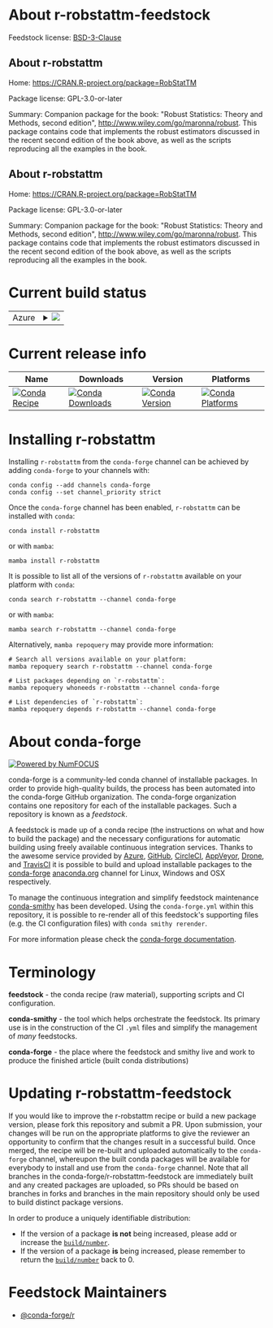About r-robstattm-feedstock
===========================

Feedstock license: [BSD-3-Clause](https://github.com/conda-forge/r-robstattm-feedstock/blob/main/LICENSE.txt)


About r-robstattm
-----------------

Home: https://CRAN.R-project.org/package=RobStatTM

Package license: GPL-3.0-or-later

Summary: Companion package for the book: "Robust Statistics: Theory and Methods, second edition", <http://www.wiley.com/go/maronna/robust>.  This package contains code that implements the robust estimators discussed in the recent second edition of the book above, as well as the scripts reproducing all the examples in the book.

About r-robstattm
-----------------

Home: https://CRAN.R-project.org/package=RobStatTM

Package license: GPL-3.0-or-later

Summary: Companion package for the book: "Robust Statistics: Theory and Methods, second edition", <http://www.wiley.com/go/maronna/robust>.  This package contains code that implements the robust estimators discussed in the recent second edition of the book above, as well as the scripts reproducing all the examples in the book.

Current build status
====================


<table>
    
  <tr>
    <td>Azure</td>
    <td>
      <details>
        <summary>
          <a href="https://dev.azure.com/conda-forge/feedstock-builds/_build/latest?definitionId=24866&branchName=main">
            <img src="https://dev.azure.com/conda-forge/feedstock-builds/_apis/build/status/r-robstattm-feedstock?branchName=main">
          </a>
        </summary>
        <table>
          <thead><tr><th>Variant</th><th>Status</th></tr></thead>
          <tbody><tr>
              <td>linux_64_r_base4.3</td>
              <td>
                <a href="https://dev.azure.com/conda-forge/feedstock-builds/_build/latest?definitionId=24866&branchName=main">
                  <img src="https://dev.azure.com/conda-forge/feedstock-builds/_apis/build/status/r-robstattm-feedstock?branchName=main&jobName=linux&configuration=linux%20linux_64_r_base4.3" alt="variant">
                </a>
              </td>
            </tr><tr>
              <td>linux_64_r_base4.4</td>
              <td>
                <a href="https://dev.azure.com/conda-forge/feedstock-builds/_build/latest?definitionId=24866&branchName=main">
                  <img src="https://dev.azure.com/conda-forge/feedstock-builds/_apis/build/status/r-robstattm-feedstock?branchName=main&jobName=linux&configuration=linux%20linux_64_r_base4.4" alt="variant">
                </a>
              </td>
            </tr><tr>
              <td>osx_64_r_base4.3</td>
              <td>
                <a href="https://dev.azure.com/conda-forge/feedstock-builds/_build/latest?definitionId=24866&branchName=main">
                  <img src="https://dev.azure.com/conda-forge/feedstock-builds/_apis/build/status/r-robstattm-feedstock?branchName=main&jobName=osx&configuration=osx%20osx_64_r_base4.3" alt="variant">
                </a>
              </td>
            </tr><tr>
              <td>osx_64_r_base4.4</td>
              <td>
                <a href="https://dev.azure.com/conda-forge/feedstock-builds/_build/latest?definitionId=24866&branchName=main">
                  <img src="https://dev.azure.com/conda-forge/feedstock-builds/_apis/build/status/r-robstattm-feedstock?branchName=main&jobName=osx&configuration=osx%20osx_64_r_base4.4" alt="variant">
                </a>
              </td>
            </tr><tr>
              <td>win_64_r_base4.3</td>
              <td>
                <a href="https://dev.azure.com/conda-forge/feedstock-builds/_build/latest?definitionId=24866&branchName=main">
                  <img src="https://dev.azure.com/conda-forge/feedstock-builds/_apis/build/status/r-robstattm-feedstock?branchName=main&jobName=win&configuration=win%20win_64_r_base4.3" alt="variant">
                </a>
              </td>
            </tr><tr>
              <td>win_64_r_base4.4</td>
              <td>
                <a href="https://dev.azure.com/conda-forge/feedstock-builds/_build/latest?definitionId=24866&branchName=main">
                  <img src="https://dev.azure.com/conda-forge/feedstock-builds/_apis/build/status/r-robstattm-feedstock?branchName=main&jobName=win&configuration=win%20win_64_r_base4.4" alt="variant">
                </a>
              </td>
            </tr>
          </tbody>
        </table>
      </details>
    </td>
  </tr>
</table>

Current release info
====================

| Name | Downloads | Version | Platforms |
| --- | --- | --- | --- |
| [![Conda Recipe](https://img.shields.io/badge/recipe-r--robstattm-green.svg)](https://anaconda.org/conda-forge/r-robstattm) | [![Conda Downloads](https://img.shields.io/conda/dn/conda-forge/r-robstattm.svg)](https://anaconda.org/conda-forge/r-robstattm) | [![Conda Version](https://img.shields.io/conda/vn/conda-forge/r-robstattm.svg)](https://anaconda.org/conda-forge/r-robstattm) | [![Conda Platforms](https://img.shields.io/conda/pn/conda-forge/r-robstattm.svg)](https://anaconda.org/conda-forge/r-robstattm) |

Installing r-robstattm
======================

Installing `r-robstattm` from the `conda-forge` channel can be achieved by adding `conda-forge` to your channels with:

```
conda config --add channels conda-forge
conda config --set channel_priority strict
```

Once the `conda-forge` channel has been enabled, `r-robstattm` can be installed with `conda`:

```
conda install r-robstattm
```

or with `mamba`:

```
mamba install r-robstattm
```

It is possible to list all of the versions of `r-robstattm` available on your platform with `conda`:

```
conda search r-robstattm --channel conda-forge
```

or with `mamba`:

```
mamba search r-robstattm --channel conda-forge
```

Alternatively, `mamba repoquery` may provide more information:

```
# Search all versions available on your platform:
mamba repoquery search r-robstattm --channel conda-forge

# List packages depending on `r-robstattm`:
mamba repoquery whoneeds r-robstattm --channel conda-forge

# List dependencies of `r-robstattm`:
mamba repoquery depends r-robstattm --channel conda-forge
```


About conda-forge
=================

[![Powered by
NumFOCUS](https://img.shields.io/badge/powered%20by-NumFOCUS-orange.svg?style=flat&colorA=E1523D&colorB=007D8A)](https://numfocus.org)

conda-forge is a community-led conda channel of installable packages.
In order to provide high-quality builds, the process has been automated into the
conda-forge GitHub organization. The conda-forge organization contains one repository
for each of the installable packages. Such a repository is known as a *feedstock*.

A feedstock is made up of a conda recipe (the instructions on what and how to build
the package) and the necessary configurations for automatic building using freely
available continuous integration services. Thanks to the awesome service provided by
[Azure](https://azure.microsoft.com/en-us/services/devops/), [GitHub](https://github.com/),
[CircleCI](https://circleci.com/), [AppVeyor](https://www.appveyor.com/),
[Drone](https://cloud.drone.io/welcome), and [TravisCI](https://travis-ci.com/)
it is possible to build and upload installable packages to the
[conda-forge](https://anaconda.org/conda-forge) [anaconda.org](https://anaconda.org/)
channel for Linux, Windows and OSX respectively.

To manage the continuous integration and simplify feedstock maintenance
[conda-smithy](https://github.com/conda-forge/conda-smithy) has been developed.
Using the ``conda-forge.yml`` within this repository, it is possible to re-render all of
this feedstock's supporting files (e.g. the CI configuration files) with ``conda smithy rerender``.

For more information please check the [conda-forge documentation](https://conda-forge.org/docs/).

Terminology
===========

**feedstock** - the conda recipe (raw material), supporting scripts and CI configuration.

**conda-smithy** - the tool which helps orchestrate the feedstock.
                   Its primary use is in the construction of the CI ``.yml`` files
                   and simplify the management of *many* feedstocks.

**conda-forge** - the place where the feedstock and smithy live and work to
                  produce the finished article (built conda distributions)


Updating r-robstattm-feedstock
==============================

If you would like to improve the r-robstattm recipe or build a new
package version, please fork this repository and submit a PR. Upon submission,
your changes will be run on the appropriate platforms to give the reviewer an
opportunity to confirm that the changes result in a successful build. Once
merged, the recipe will be re-built and uploaded automatically to the
`conda-forge` channel, whereupon the built conda packages will be available for
everybody to install and use from the `conda-forge` channel.
Note that all branches in the conda-forge/r-robstattm-feedstock are
immediately built and any created packages are uploaded, so PRs should be based
on branches in forks and branches in the main repository should only be used to
build distinct package versions.

In order to produce a uniquely identifiable distribution:
 * If the version of a package **is not** being increased, please add or increase
   the [``build/number``](https://docs.conda.io/projects/conda-build/en/latest/resources/define-metadata.html#build-number-and-string).
 * If the version of a package **is** being increased, please remember to return
   the [``build/number``](https://docs.conda.io/projects/conda-build/en/latest/resources/define-metadata.html#build-number-and-string)
   back to 0.

Feedstock Maintainers
=====================

* [@conda-forge/r](https://github.com/orgs/conda-forge/teams/r/)


